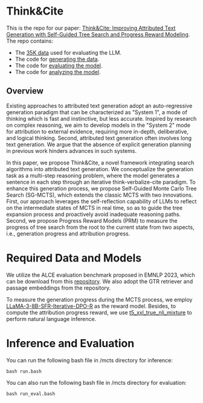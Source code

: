 # Think&Cite

This is the repo for our paper: [Think&Cite: Improving Attributed Text Generation with Self-Guided Tree Search and Progress Reward Modeling]([https://arxiv.org/abs/2305.11747](https://arxiv.org/pdf/2412.14860)). The repo contains:

- The [35K data](#data-release) used for evaluating the LLM.
- The code for [generating the data](#data-generation-process).
- The code for [evaluating the model](#evaluation).
- The code for [analyzing the model](#analysis).

## Overview

Existing approaches to attributed text generation adopt an auto-regressive generation paradigm that can be characterized as "System 1", a mode of thinking which is fast and instinctive, but less accurate. Inspired by research on complex reasoning, we aim to develop models in the "System 2" mode for attribution to external evidence, requiring more in-depth, deliberative, and logical thinking. Second, attributed text generation often involves long text generation. We argue that the absence of explicit generation planning in previous work hinders advances in such systems.

In this paper, we propose Think&Cite, a novel framework integrating search algorithms into attributed text generation. We conceptualize the generation task as a multi-step reasoning problem, where the model generates a sentence in each step through an iterative think-verbalize-cite paradigm. To enhance this generation process, we propose Self-Guided Monte Carlo Tree Search (SG-MCTS), which extends the classic MCTS with two innovations. First, our approach leverages the self-reflection capability of LLMs to reflect on the intermediate states of MCTS in real time, so as to guide the tree expansion process and proactively avoid inadequate reasoning paths.  Second, we propose Progress Reward Models (PRM) to measure the progress of tree search from the root to the current state from two aspects, i.e., generation progress and attribution progress.

# Required Data and Models 

We utilize the ALCE evaluation benchmark proposed in EMNLP 2023, which can be download from this [repository](https://github.com/princeton-nlp/ALCE). We also adopt the GTR retriever and passage embeddings from the repository. 

To measure the generation progress during the MCTS process, we employ [LLaMA-3-8B-SFR-Iterative-DPO-R](https://huggingface.co/Salesforce/LLaMA-3-8B-SFR-Iterative-DPO-R) as the reward model. Besides, to compute the attribution progress reward, we use [t5_xxl_true_nli_mixture](https://huggingface.co/google/t5_xxl_true_nli_mixture) to perform natural language inference. 

# Inference and Evaluation

You can run the following bash file in /mcts directory for inference:

```
bash run.bash
```

You can also run the following bash file in /mcts directory for evaluation:

```
bash run_eval.bash
```
